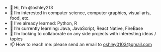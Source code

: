 - 👋 Hi, I’m @oshley213
- 👀 I’m interested in computer science, computer graphics, visual arts, food, etc. 
- 🌱 I've already learned: Python, R
- 🌱 I’m currently learning: Java, JavaScript, React Native, FireBase
- 💞️ I’m looking to collaborate on any side projects with interesting ideas / topics 
- 📫 How to reach me: please send an email to oshley0103@gmail.com

<!---
oshley213/oshley213 is a ✨ special ✨ repository because its `README.md` (this file) appears on your GitHub profile.
You can click the Preview link to take a look at your changes.
--->
